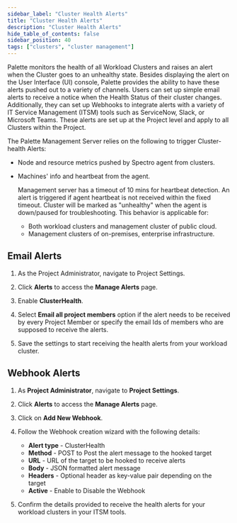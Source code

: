 ```yaml
---
sidebar_label: "Cluster Health Alerts"
title: "Cluster Health Alerts"
description: "Cluster Health Alerts"
hide_table_of_contents: false
sidebar_position: 40
tags: ["clusters", "cluster management"]
---
```


Palette monitors the health of all Workload Clusters and raises an alert when the Cluster goes to an unhealthy state. Besides displaying the alert on the User Interface (UI) console, Palette provides the ability to have these alerts pushed out to a variety of channels. Users can set up simple email alerts to receive a notice when the Health Status of their cluster changes. Additionally, they can set up Webhooks to integrate alerts with a variety of IT Service Management (ITSM) tools such as ServiceNow, Slack, or Microsoft Teams. These alerts are set up at the Project level and apply to all Clusters within the Project.

The Palette Management Server relies on the following to trigger Cluster-health Alerts:

- Node and resource metrics pushed by Spectro agent from clusters.

- Machines' info and heartbeat from the agent.

  Management server has a timeout of 10 mins for heartbeat detection. An alert is triggered if agent heartbeat is not received within the fixed timeout. Cluster will be marked as "unhealthy" when the agent is down/paused for troubleshooting. This behavior is applicable for:

  - Both workload clusters and management cluster of public cloud.
  - Management clusters of on-premises, enterprise infrastructure.

## Email Alerts

1. As the Project Administrator, navigate to Project Settings.

2. Click **Alerts** to access the **Manage Alerts** page.

3. Enable **ClusterHealth**.

4. Select **Email all project members** option if the alert needs to be received by every Project Member or specify the email Ids of members who are supposed to receive the alerts.

5. Save the settings to start receiving the health alerts from your workload cluster.

## Webhook Alerts

1.  As **Project Administrator**, navigate to **Project Settings**.

2.  Click **Alerts** to access the **Manage Alerts** page.

3.  Click on **Add New Webhook**.

4.  Follow the Webhook creation wizard with the following details:

    - **Alert type** - ClusterHealth
    - **Method** - POST to Post the alert message to the hooked target
    - **URL** - URL of the target to be hooked to receive alerts
    - **Body** - JSON formatted alert message
    - **Headers** - Optional header as key-value pair depending on the target
    - **Active** - Enable to Disable the Webhook

5.  Confirm the details provided to receive the health alerts for your workload clusters in your ITSM tools.

